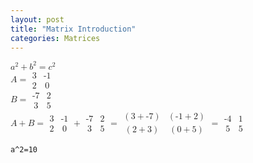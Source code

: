 ```yaml
---
layout: post
title: "Matrix Introduction"
categories: Matrices
---
```

<script type="text/javascript" src="https://cdnjs.cloudflare.com/ajax/libs/mathjax/2.7.0/MathJax.js?config=TeX-AMS-MML_HTMLorMML"></script>
<math>
	<mrow>
		<mrow>
			<msup>
				<mi>a</mi>
				<mn>2</mn>
			</msup>
			<mo>+</mo>
			<msup>
				<mi>b</mi>
				<mn>2</mn>
			</msup>
		</mrow>
		<mo>=</mo>
		<msup>
			<mi>c</mi>
			<mn>2</mn>
		</msup>
	</mrow>
</math>
<br/>

<math>
	<mrow>
		<mi>A</mi>
		<mo>=</mo>
		<mfenced open="[" close="]">
			<mtable>
				<mtr>
					<mtd><mi>3</mi></mtd>  
					<mtd><mi>-1</mi></mtd>
				</mtr>
				<mtr>
					<mtd><mi>2</mi></mtd>
					<mtd><mi>0</mi></mtd>
				</mtr>
			</mtable>
		</mfenced>
	</mrow>
</math>
<br/>

<math>
	<mrow>
		<mi>B</mi>
		<mo>=</mo>
		<mfenced open="[" close="]">
			<mtable>
				<mtr>
					<mtd><mi>-7</mi></mtd>
					<mtd><mi>2</mi></mtd>
				</mtr>
				<mtr>
					<mtd><mi>3</mi></mtd>
					<mtd><mi>5</mi></mtd>
				</mtr>
			</mtable>
		</mfenced>
	</mrow>
</math>
<br/>

<math>
	<mrow>
		<mi>A</mi>
		<mo>+</mo>
		<mi>B</mi>
		<mo>=</mo>
		<mfenced open="[" close="]">
			<mtable>
				<mtr>
					<mtd><mi>3</mi></mtd>  
					<mtd><mi>-1</mi></mtd>
				</mtr>
				<mtr>
					<mtd><mi>2</mi></mtd>
					<mtd><mi>0</mi></mtd>
				</mtr>
			</mtable>
		</mfenced>
		<mo>+</mo>
		<mfenced open="[" close="]">
			<mtable>
				<mtr>
					<mtd><mi>-7</mi></mtd>
					<mtd><mi>2</mi></mtd>
				</mtr>
				<mtr>
					<mtd><mi>3</mi></mtd>
					<mtd><mi>5</mi></mtd>
				</mtr>
			</mtable>
		</mfenced>
		<mo>=</mo>
		<mfenced open="[" close="]">
			<mtable>
				<mtr>
					<mtd><mo>(</mo><mi>3</mi><mo>+</mo><mi>-7</mi><mo>)</mo></mtd>
					<mtd><mo>(</mo><mi>-1</mi><mo>+</mo><mi>2</mi><mo>)</mo></mtd>
				</mtr>
				<mtr>
					<mtd><mo>(</mo><mi>2</mi><mo>+</mo><mi>3</mi><mo>)</mo></mtd>
					<mtd><mo>(</mo><mi>0</mi><mo>+</mo><mi>5</mi><mo>)</mo></mtd>
				</mtr>
			</mtable>
		</mfenced>
		<mo>=</mo>
		<mfenced open="[" close="]">
			<mtable>
				<mtr>
					<mtd><mi>-4</mi></mtd>  
					<mtd><mi>1</mi></mtd>
				</mtr>
				<mtr>
					<mtd><mi>5</mi></mtd>
					<mtd><mi>5</mi></mtd>
				</mtr>
			</mtable>
		</mfenced>
	</mrow>
</math>
<br/>

`a^2=10`
